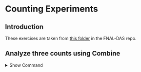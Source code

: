 # Counting Experiments

## Introduction

These exercises are taken from [this folder](https://github.com/FNALLPC/statistics-das/tree/master/3) in the FNAL-DAS repo.

## Analyze three counts using Combine

<details> <summary>Show Command</summary>
$ cat hzz.txt
</details>